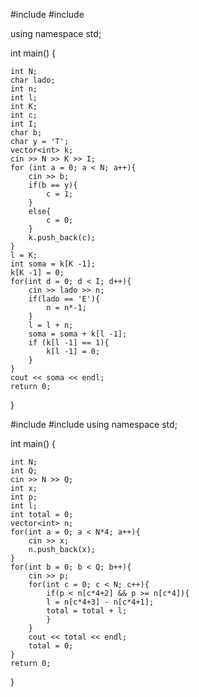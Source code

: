 
#include <iostream>
#include <vector>


using namespace std;

int main() {

    int N;
    char lado;
    int n;
    int l;
    int K;
    int c;
    int I;
    char b;
    char y = 'T';
    vector<int> k;
    cin >> N >> K >> I;
    for (int a = 0; a < N; a++){
        cin >> b;
        if(b == y){
            c = 1;
        }
        else{
            c = 0;
        }
        k.push_back(c);
    }
    l = K;
    int soma = k[K -1];
    k[K -1] = 0;
    for(int d = 0; d < I; d++){
        cin >> lado >> n;
        if(lado == 'E'){
            n = n*-1;
        }
        l = l + n;
        soma = soma + k[l -1];
        if (k[l -1] == 1){
            k[l -1] = 0;
        }
    }
    cout << soma << endl;
	return 0;
}



#include <iostream>
#include <vector>
using namespace std;

int main() {
    
    int N;
    int Q;
    cin >> N >> Q;
    int x;
    int p;
    int l;
    int total = 0;
    vector<int> n;
    for(int a = 0; a < N*4; a++){
        cin >> x; 
        n.push_back(x);
    }
    for(int b = 0; b < Q; b++){
        cin >> p;
        for(int c = 0; c < N; c++){
            if(p < n[c*4+2] && p >= n[c*4]){
            l = n[c*4+3] - n[c*4+1];
            total = total + l;
            }
        }
        cout << total << endl;
        total = 0;
    }
	return 0;
}
